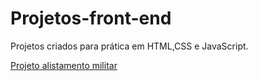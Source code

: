 # Projetos-front-end
Projetos criados para prática em HTML,CSS e JavaScript.

[Projeto alistamento militar](https://brunoianeczek.github.io/Projetos-front-end/Alistamento-militar/index.html)
